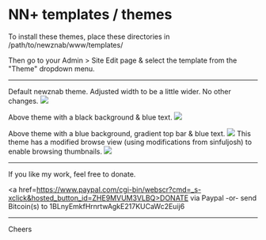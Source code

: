 NN+ templates / themes
============

To install these themes, place these directories in /path/to/newznab/www/templates/
  
Then go to your Admin > Site Edit page & select the template from the "Theme" dropdown menu.

------------

Default newznab theme. Adjusted width to be a little wider. No other changes.
<img src=https://raw.github.com/a1aina/NN-templates/master/screenshots/default-wide.jpg>

Above theme with a black background & blue text.
<img src=https://raw.github.com/a1aina/NN-templates/master/screenshots/default-w-dark.jpg>

Above theme with a blue background, gradient top bar & blue text.
<img src=https://raw.github.com/a1aina/NN-templates/master/screenshots/default-w-blue.jpg>
This theme has a modified browse view (using modifications from sinfuljosh) to enable browsing thumbnails.
<img src=https://raw.github.com/a1aina/NN-templates/master/screenshots/default-w-blue2.jpg>

------------

If you like my work, feel free to donate.

<a href=https://www.paypal.com/cgi-bin/webscr?cmd=_s-xclick&hosted_button_id=ZHE9MVUM3VLBQ>DONATE via Paypal</a>
-or-
send Bitcoin(s) to 1BLnyEmkfHrnrtwAgkE217KUCaWc2Euij6

------------
Cheers
